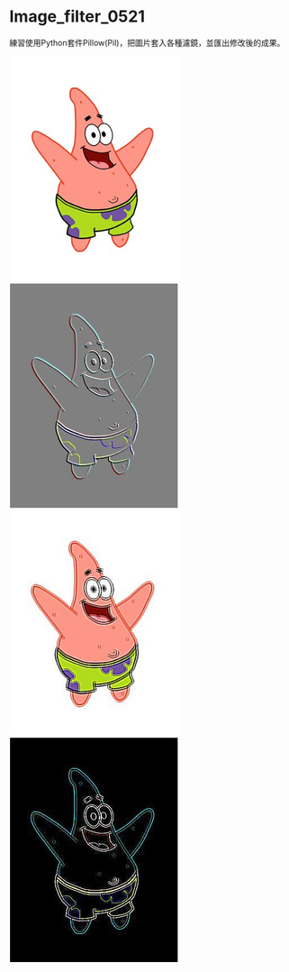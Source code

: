 # Image_filter_0521

練習使用Python套件Pillow(Pil)，把圖片套入各種濾鏡，並匯出修改後的成果。

![Image](https://github.com/Jerry45678/Image_filter_0521/blob/main/Patrick-Star.jpg)   ![Image](https://github.com/Jerry45678/Image_filter_0521/blob/main/out5.jpg)
![Image](https://github.com/Jerry45678/Image_filter_0521/blob/main/out4.jpg)   ![Image](https://github.com/Jerry45678/Image_filter_0521/blob/main/out6.jpg)
